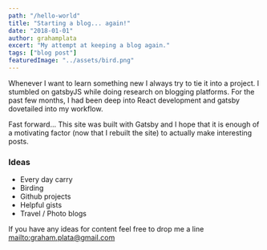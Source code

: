 ```yaml
---
path: "/hello-world"
title: "Starting a blog... again!"
date: "2018-01-01"
author: grahamplata
excert: "My attempt at keeping a blog again."
tags: ["blog post"]
featuredImage: "../assets/bird.png"
---
```


Whenever I want to learn something new I always try to tie it into a project. I stumbled on gatsbyJS while doing research on blogging platforms. For the past few months, I had been deep into React development and gatsby dovetailed into my workflow.

Fast forward... This site was built with Gatsby and I hope that it is enough of a motivating factor (now that I rebuilt the site) to actually make interesting posts.

### Ideas

- Every day carry
- Birding
- Github projects
- Helpful gists
- Travel / Photo blogs

If you have any ideas for content feel free to drop me a line <mailto:graham.plata@gmail.com>
